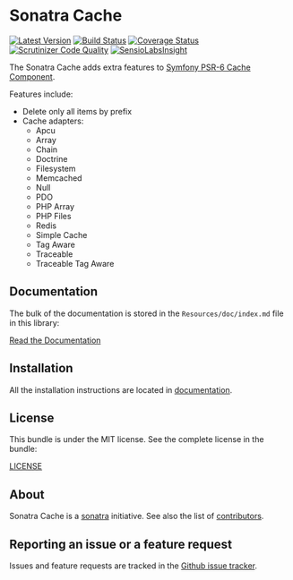 Sonatra Cache
=============

[![Latest Version](https://img.shields.io/packagist/v/sonatra/cache.svg)](https://packagist.org/packages/sonatra/cache)
[![Build Status](https://img.shields.io/travis/sonatra/sonatra-cache/master.svg)](https://travis-ci.org/sonatra/sonatra-cache)
[![Coverage Status](https://img.shields.io/coveralls/sonatra/sonatra-cache/master.svg)](https://coveralls.io/r/sonatra/sonatra-cache?branch=master)
[![Scrutinizer Code Quality](https://img.shields.io/scrutinizer/g/sonatra/sonatra-cache.svg)](https://scrutinizer-ci.com/g/sonatra/sonatra-cache?branch=master)
[![SensioLabsInsight](https://img.shields.io/sensiolabs/i/98e1fc05-ffc4-4cbe-b8a2-0836264e7f09.svg)](https://insight.sensiolabs.com/projects/98e1fc05-ffc4-4cbe-b8a2-0836264e7f09)

The Sonatra Cache adds extra features to [Symfony PSR-6 Cache Component](https://github.com/symfony/cache).

Features include:

- Delete only all items by prefix
- Cache adapters:
  - Apcu
  - Array
  - Chain
  - Doctrine
  - Filesystem
  - Memcached
  - Null
  - PDO
  - PHP Array
  - PHP Files
  - Redis
  - Simple Cache
  - Tag Aware
  - Traceable
  - Traceable Tag Aware

Documentation
-------------

The bulk of the documentation is stored in the `Resources/doc/index.md`
file in this library:

[Read the Documentation](Resources/doc/index.md)

Installation
------------

All the installation instructions are located in [documentation](Resources/doc/index.md).

License
-------

This bundle is under the MIT license. See the complete license in the bundle:

[LICENSE](LICENSE)

About
-----

Sonatra Cache is a [sonatra](https://github.com/sonatra) initiative.
See also the list of [contributors](https://github.com/sonatra/cache/contributors).

Reporting an issue or a feature request
---------------------------------------

Issues and feature requests are tracked in the [Github issue tracker](https://github.com/sonatra/cache/issues).
